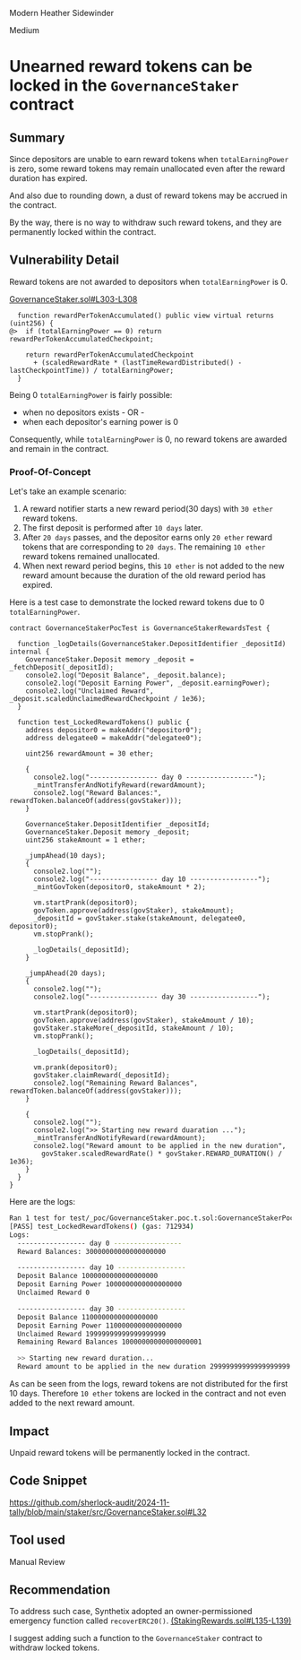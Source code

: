Modern Heather Sidewinder

Medium

# Unearned reward tokens can be locked in the `GovernanceStaker` contract

## Summary

Since depositors are unable to earn reward tokens when `totalEarningPower` is zero, some reward tokens may remain unallocated even after the reward duration has expired.

And also due to rounding down, a dust of reward tokens may be accrued in the contract.

By the way, there is no way to withdraw such reward tokens, and they are permanently locked within the contract.

## Vulnerability Detail

Reward tokens are not awarded to depositors when `totalEarningPower` is 0.

[GovernanceStaker.sol#L303-L308](https://github.com/sherlock-audit/2024-11-tally/blob/main/staker/src/GovernanceStaker.sol#L303-L308)

```solidity
  function rewardPerTokenAccumulated() public view virtual returns (uint256) {
@>  if (totalEarningPower == 0) return rewardPerTokenAccumulatedCheckpoint;

    return rewardPerTokenAccumulatedCheckpoint
      + (scaledRewardRate * (lastTimeRewardDistributed() - lastCheckpointTime)) / totalEarningPower;
  }
```

Being 0 `totalEarningPower` is fairly possible:
- when no depositors exists - OR -
- when each depositor's earning power is 0

Consequently, while `totalEarningPower` is 0, no reward tokens are awarded and remain in the contract.

### Proof-Of-Concept

Let's take an example scenario:

1. A reward notifier starts a new reward period(30 days) with `30 ether` reward tokens.
2. The first deposit is performed after `10 days` later.
3. After `20 days` passes, and the depositor earns only `20 ether` reward tokens that are corresponding to `20 days`. The remaining `10 ether` reward tokens remained unallocated.
4. When next reward period begins, this `10 ether` is not added to the new reward amount because the duration of the old reward period has expired.

Here is a test case to demonstrate the locked reward tokens due to 0 `totalEarningPower`.

```solidity
contract GovernanceStakerPocTest is GovernanceStakerRewardsTest {

  function _logDetails(GovernanceStaker.DepositIdentifier _depositId) internal {
    GovernanceStaker.Deposit memory _deposit = _fetchDeposit(_depositId);
    console2.log("Deposit Balance", _deposit.balance);
    console2.log("Deposit Earning Power", _deposit.earningPower);
    console2.log("Unclaimed Reward", _deposit.scaledUnclaimedRewardCheckpoint / 1e36);
  }

  function test_LockedRewardTokens() public {
    address depositor0 = makeAddr("depositor0");
    address delegatee0 = makeAddr("delegatee0");

    uint256 rewardAmount = 30 ether;

    {
      console2.log("----------------- day 0 -----------------");
      _mintTransferAndNotifyReward(rewardAmount);
      console2.log("Reward Balances:", rewardToken.balanceOf(address(govStaker)));
    }

    GovernanceStaker.DepositIdentifier _depositId;
    GovernanceStaker.Deposit memory _deposit;
    uint256 stakeAmount = 1 ether;

    _jumpAhead(10 days);
    {
      console2.log("");
      console2.log("----------------- day 10 -----------------");
      _mintGovToken(depositor0, stakeAmount * 2);

      vm.startPrank(depositor0);
      govToken.approve(address(govStaker), stakeAmount);
      _depositId = govStaker.stake(stakeAmount, delegatee0, depositor0);
      vm.stopPrank();

      _logDetails(_depositId);
    }

    _jumpAhead(20 days);
    {
      console2.log("");
      console2.log("----------------- day 30 -----------------");

      vm.startPrank(depositor0);
      govToken.approve(address(govStaker), stakeAmount / 10);
      govStaker.stakeMore(_depositId, stakeAmount / 10);
      vm.stopPrank();

      _logDetails(_depositId);

      vm.prank(depositor0);
      govStaker.claimReward(_depositId);
      console2.log("Remaining Reward Balances", rewardToken.balanceOf(address(govStaker)));
    }

    {
      console2.log("");
      console2.log(">> Starting new reward duaration ...");
      _mintTransferAndNotifyReward(rewardAmount);
      console2.log("Reward amount to be applied in the new duration", 
        govStaker.scaledRewardRate() * govStaker.REWARD_DURATION() / 1e36);
    }
  }
}
```

Here are the logs:
```bash
Ran 1 test for test/_poc/GovernanceStaker.poc.t.sol:GovernanceStakerPocTest
[PASS] test_LockedRewardTokens() (gas: 712934)
Logs:
  ----------------- day 0 -----------------
  Reward Balances: 30000000000000000000

  ----------------- day 10 -----------------
  Deposit Balance 1000000000000000000
  Deposit Earning Power 1000000000000000000
  Unclaimed Reward 0

  ----------------- day 30 -----------------
  Deposit Balance 1100000000000000000
  Deposit Earning Power 1100000000000000000
  Unclaimed Reward 19999999999999999999
  Remaining Reward Balances 10000000000000000001

  >> Starting new reward duration...
  Reward amount to be applied in the new duration 29999999999999999999
```

As can be seen from the logs, reward tokens are not distributed for the first 10 days. Therefore `10 ether` tokens are locked in the contract and not even added to the next reward amount.

## Impact

Unpaid reward tokens will be permanently locked in the contract.

## Code Snippet

https://github.com/sherlock-audit/2024-11-tally/blob/main/staker/src/GovernanceStaker.sol#L32

## Tool used

Manual Review

## Recommendation

To address such case, Synthetix adopted an owner-permissioned emergency function called `recoverERC20()`. [(StakingRewards.sol#L135-L139)](https://github.com/Synthetixio/synthetix/blob/de2b994cc8064301288e7619042287cddb7c6753/contracts/StakingRewards.sol#L135-L139)

I suggest adding such a function to the `GovernanceStaker` contract to withdraw locked tokens.
